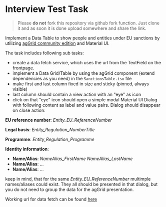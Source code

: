 # Interview Test Task

>Please **do not** fork this repository via github fork function. Just clone it and as soon it is done upload somewhere and share the link.

Implement a Data Table to show people and entities under EU sanctions by utilizing [agGrid community edition](https://www.ag-grid.com/react-grid/getting-started/!) and Material UI.

The task includes following sub tasks:
* create a data fetch service, which uses the url from the TextField on the frontpage.
* implement a Data Grid/Table by using the agGrid component (extend dependencies as you need) in the `SanctionsTable.tsx` file
* make first and last column fixed in size and sticky (pinned, always visible)
* last column should contain a view action with an "eye" as icon
* click on that "eye" icon should open a simple modal Material UI Dialog with following content as label and value pairs. Dialog should disappear on close action:

**EU reference number**: _Entity_EU_ReferenceNumber_

**Legal basis**: _Entity_Regulation_NumberTitle_

**Programme**: _Entity_Regulation_Programme_

**Identity information**:  
  * **Name/Alias**: _NameAlias_FirstName NameAlias_LastName_
  * **Name/Alias**: ...
  * **Name/Alias**: ...

keep in mind, that for the same _Entity_EU_ReferenceNumber_ multimple names/aliases could exist. They all should be presented in that dialog, but you do not need to group the data for the agGrid presentation.

Working url for data fetch can be found [here](https://data.europa.eu/euodp/data/dataset/consolidated-list-of-persons-groups-and-entities-subject-to-eu-financial-sanctions-fisma/resource/421d4220-42b5-458f-8c0c-aa666db7c0ce184276e7-d3ec-4908-8d29-1bd3b5730666c13d9f68-5f9e-4875-bd71-478716316106#)


